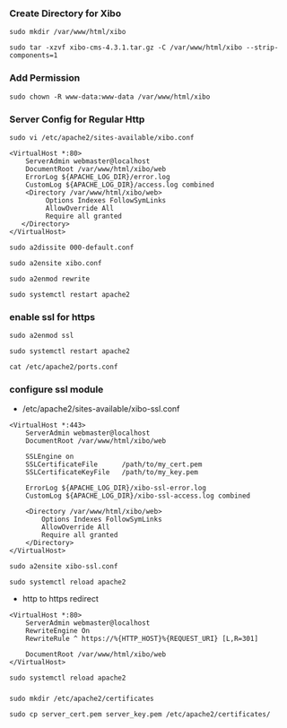 ### Create Directory for Xibo
```
sudo mkdir /var/www/html/xibo
```
```
sudo tar -xzvf xibo-cms-4.3.1.tar.gz -C /var/www/html/xibo --strip-components=1
```
### Add Permission
```
sudo chown -R www-data:www-data /var/www/html/xibo
```
### Server Config for Regular Http
```
sudo vi /etc/apache2/sites-available/xibo.conf
```
```
<VirtualHost *:80>
    ServerAdmin webmaster@localhost
    DocumentRoot /var/www/html/xibo/web
    ErrorLog ${APACHE_LOG_DIR}/error.log
    CustomLog ${APACHE_LOG_DIR}/access.log combined
    <Directory /var/www/html/xibo/web>
         Options Indexes FollowSymLinks
         AllowOverride All
         Require all granted
   </Directory>
</VirtualHost>
```
```
sudo a2dissite 000-default.conf
```
```
sudo a2ensite xibo.conf
```
```
sudo a2enmod rewrite
```
```
sudo systemctl restart apache2
```

### enable ssl for https
```
sudo a2enmod ssl
```
```
sudo systemctl restart apache2
```
```
cat /etc/apache2/ports.conf
```
### configure ssl module
- /etc/apache2/sites-available/xibo-ssl.conf
```
<VirtualHost *:443>
    ServerAdmin webmaster@localhost
    DocumentRoot /var/www/html/xibo/web

    SSLEngine on
    SSLCertificateFile      /path/to/my_cert.pem
    SSLCertificateKeyFile   /path/to/my_key.pem

    ErrorLog ${APACHE_LOG_DIR}/xibo-ssl-error.log
    CustomLog ${APACHE_LOG_DIR}/xibo-ssl-access.log combined

    <Directory /var/www/html/xibo/web>
        Options Indexes FollowSymLinks
        AllowOverride All
        Require all granted
    </Directory>
</VirtualHost>
```
```
sudo a2ensite xibo-ssl.conf
```
```
sudo systemctl reload apache2
```
- http to https redirect
```
<VirtualHost *:80>
    ServerAdmin webmaster@localhost
    RewriteEngine On
    RewriteRule ^ https://%{HTTP_HOST}%{REQUEST_URI} [L,R=301]

    DocumentRoot /var/www/html/xibo/web
</VirtualHost>
```
```
sudo systemctl reload apache2
```

###
```
sudo mkdir /etc/apache2/certificates
```
```
sudo cp server_cert.pem server_key.pem /etc/apache2/certificates/
```


